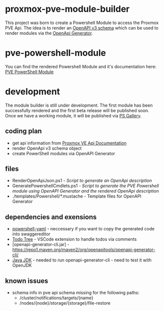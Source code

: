 # proxmox-pve-module-builder
This project was born to create a Powershell Module to access the Proxmox PVE Api.
The idea is to render an [OpenAPI v3 schema](https://swagger.io/specification/#schema) which can be used to render modules via the [OpenApi Generator](https://openapi-generator.tech/).

# pve-powershell-module
You can find the rendered Powershell Module and it's documentation here: [PVE PowerShell Module](https://github.com/EldoBam/pve-powershell-module)

# development
The module builder is still under development. The first module has been successfully rendered and the first beta release will be published soon.
Once we have a working module, it will be published via [PS Gallery](https://www.powershellgallery.com/).

## coding plan
- get api information from [Proxmox VE Api Documentation](https://pve.proxmox.com/pve-docs/api-viewer/)
- render OpenApi v3 schema object
- create PowerShell modules via OpenAPI Generator

## files
- RenderOpenApiJson.ps1 - *Script to generate an OpenApi description*
- GeneratePowershellCmdlets.ps1 - *Script to generate the PVE Powershell module using OpenAPI Generator and the rendered OpenApi description*
- ./templates/Powershell/*.mustache - Template files for OpenAPI Generator

## dependencies and exensions
- [powershell-yaml](https://github.com/cloudbase/powershell-yaml) - neccessary if you want to copy the generated code into swaggereditor
- [Todo Tree](https://marketplace.visualstudio.com/items?itemName=Gruntfuggly.todo-tree) - VSCode extension to handle todos via comments
- [openapi-generator-cli.jar] - https://repo1.maven.org/maven2/org/openapitools/openapi-generator-cli/
- [Java JDK](https://www.oracle.com/de/java/technologies/downloads/) - needed to run openapi-generator-cli - need to test it with OpenJDK

## known issues
- schema info in pve api schema missing for the following paths: 
    * /cluster/notifications/targets/{name}
    * /nodes/{node}/storage/{storage}/file-restore